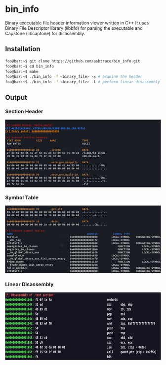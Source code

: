 # bin_info
Binary executable file header information viewer written in C++
It uses Binary File Descriptor library (libbfd) for parsing the executable and Capstone (libcaptone) for disassembly.

## Installation
```bash
foo@bar:~$ git clone https://github.com/ashtrace/bin_info.git
foo@bar:~$ cd bin_info
foo@bar:~$ make
foo@bar:~$ ./bin_info -f <binary_file> -x # examine the header
foo@bar:~$ ./bin_info -f <binary_file> -l # perform linear disassembly
```
## Output
### Section Header
<p align="center">
  <kbd>
    <img src="./images/section_header.png" width="506px" height="218px" align="center">
  </kbd>
</p>



### Symbol Table
<p align="center">
  <kbd>
    <img src="./images/symbol_table.png" width="506px" height="218px">
  </kbd>
<p>

### Linear Disassembly
<p align="center">
  <kbd>
    <img src="./images/linear_disassembly.png" width="506px" height="218px">
  </kbd>
<p>
